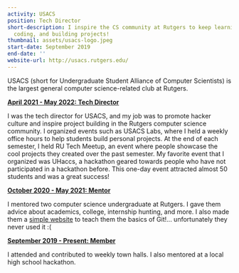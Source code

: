 ```yaml
---
activity: USACS
position: Tech Director
short-description: I inspire the CS community at Rutgers to keep learning,
  coding, and building projects!
thumbnail: assets/usacs-logo.jpeg
start-date: September 2019
end-date: ''
website-url: http://usacs.rutgers.edu/
---
```


USACS (short for Undergraduate Student Alliance of Computer Scientists) is the largest general computer science-related club at Rutgers.

<ins>**April 2021 - May 2022: Tech Director**</ins>

I was the tech director for USACS, and my job was to promote hacker culture and inspire project building in the Rutgers computer science community. I organized events such as USACS Labs, where I held a weekly office hours to help students build personal projects. At the end of each semester, I held RU Tech Meetup, an event where people showcase the cool projects they created over the past semester. My favorite event that I organized was UHaccs, a hackathon geared towards people who have not participated in a hackathon before. This one-day event attracted almost 50 students and was a great success!

<ins>**October 2020 - May 2021: Mentor**</ins>

I mentored two computer science undergraduate at Rutgers. I gave them advice about academics, college, internship hunting, and more. I also made them a [simple website](https://samuel-ping.github.io/intro-to-git/) to teach them the basics of Git!... unfortunately they never used it :(

<ins>**September 2019 - Present: Member**</ins>

I attended and contributed to weekly town halls. I also mentored at a local high school hackathon.
